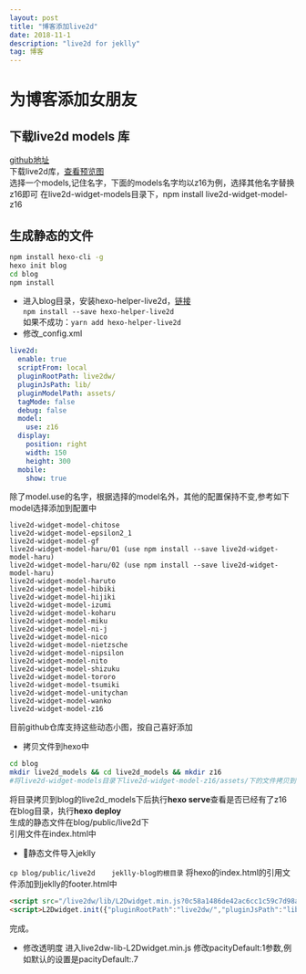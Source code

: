 ```yaml
---
layout: post
title: "博客添加live2d"
date: 2018-11-1  
description: "live2d for jeklly"
tag: 博客 
---  
```


#  为博客添加女朋友

##  下载live2d models 库

[github地址](https://github.com/xiazeyu/live2d-widget-models)  
下载live2d库，[查看预览图](https://github.com/EYHN/hexo-helper-live2d)  
选择一个models,记住名字，下面的models名字均以z16为例，选择其他名字替换z16即可 
在live2d-widget-models目录下，npm install live2d-widget-model-z16  


##  生成静态的文件  

```bash
npm install hexo-cli -g
hexo init blog
cd blog
npm install
```

- 进入blog目录，安装hexo-helper-live2d，[链接](https://github.com/EYHN/hexo-helper-live2d)  
  `npm install --save hexo-helper-live2d`  
  如果不成功：`yarn add hexo-helper-live2d`
- 修改_config.xml

```yaml
live2d:
  enable: true
  scriptFrom: local
  pluginRootPath: live2dw/
  pluginJsPath: lib/
  pluginModelPath: assets/
  tagMode: false
  debug: false
  model:
    use: z16
  display:
    position: right
    width: 150
    height: 300
  mobile:
    show: true
```

除了model.use的名字，根据选择的model名外，其他的配置保持不变,参考如下model选择添加到配置中

```
live2d-widget-model-chitose
live2d-widget-model-epsilon2_1
live2d-widget-model-gf
live2d-widget-model-haru/01 (use npm install --save live2d-widget-model-haru)
live2d-widget-model-haru/02 (use npm install --save live2d-widget-model-haru)
live2d-widget-model-haruto
live2d-widget-model-hibiki
live2d-widget-model-hijiki
live2d-widget-model-izumi
live2d-widget-model-koharu
live2d-widget-model-miku
live2d-widget-model-ni-j
live2d-widget-model-nico
live2d-widget-model-nietzsche
live2d-widget-model-nipsilon
live2d-widget-model-nito
live2d-widget-model-shizuku
live2d-widget-model-tororo
live2d-widget-model-tsumiki
live2d-widget-model-unitychan
live2d-widget-model-wanko
live2d-widget-model-z16
```
目前github仓库支持这些动态小图，按自己喜好添加

- 拷贝文件到hexo中

```bash
cd blog
mkdir live2d_models && cd live2d_models && mkdir z16 
#将live2d-widget-models目录下live2d-widget-model-z16/assets/下的文件拷贝到 blog/live2d_models/z16下
```

将目录拷贝到blog的live2d_models下后执行**hexo serve**查看是否已经有了z16  
在blog目录，执行**hexo deploy**  
生成的静态文件在blog/public/live2d下  
引用文件在index.html中  

- 静态文件导入jeklly

`cp blog/public/live2d    jeklly-blog的根目录`
将hexo的index.html的引用文件添加到jeklly的footer.html中

```html
<script src="/live2dw/lib/L2Dwidget.min.js?0c58a1486de42ac6cc1c59c7d98ae887"></script>
<script>L2Dwidget.init({"pluginRootPath":"live2dw/","pluginJsPath":"lib/","pluginModelPath":"assets/","tagMode":false,"debug":false,"model":{"jsonPath":"/live2dw/assets/z16.model.json"},"display":{"position":"right","width":150,"height":300},"mobile":{"show":true},"log":false});</script>
```

完成。  

-  修改透明度
进入live2dw-lib-L2Dwidget.min.js
修改pacityDefault:1参数,例如默认的设置是pacityDefault:.7
